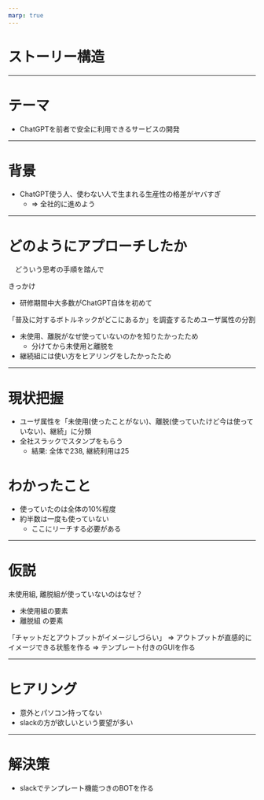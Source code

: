 ```yaml
---
marp: true
---
```


# ストーリー構造

---
# テーマ
  - ChatGPTを前者で安全に利用できるサービスの開発

---
# 背景
  - ChatGPT使う人、使わない人で生まれる生産性の格差がヤバすぎ
    - => 全社的に進めよう


---

# どのようにアプローチしたか
　どういう思考の手順を踏んで

きっかけ
  - 研修期間中大多数がChatGPT自体を初めて

「普及に対するボトルネックがどこにあるか」を調査するためユーザ属性の分割
  - 未使用、離脱がなぜ使っていないのかを知りたかったため
    - 分けてから未使用と離脱を
  - 継続組には使い方をヒアリングをしたかったため

---
# 現状把握
  - ユーザ属性を「未使用(使ったことがない)、離脱(使っていたけど今は使っていない)、継続」に分類
  - 全社スラックでスタンプをもらう
    - 結果: 全体で238, 継続利用は25

# わかったこと
  - 使っていたのは全体の10%程度
  - 約半数は一度も使っていない
    - ここにリーチする必要がある
---
# 仮説
未使用組, 離脱組が使っていないのはなぜ？

  - 未使用組の要素
  - 離脱組 の要素


「チャットだとアウトプットがイメージしづらい」
=> アウトプットが直感的にイメージできる状態を作る
=> テンプレート付きのGUIを作る

---
# ヒアリング
  - 意外とパソコン持ってない
  - slackの方が欲しいという要望が多い

---

# 解決策
  - slackでテンプレート機能つきのBOTを作る